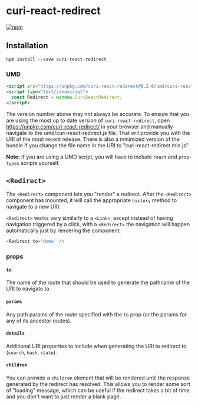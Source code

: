 # curi-react-redirect

[![npm][badge]][npm-link]

[badge]: https://img.shields.io/npm/v/curi-react-redirect.svg
[npm-link]: https://npmjs.com/package/curi-react-redirect

## Installation

```
npm install --save curi-react-redirect
```

### UMD

```html
<script src="https://unpkg.com/curi-react-redirect@0.2.0/umd/curi-react-redirect.js"></script>
<script type="text/javascript">
  const Redirect = window.CuriReactRedirect;
</script>
```

The version number above may not always be accurate. To ensure that you are using the most
up to date version of `curi-react-redirect`, open https://unpkg.com/curi-react-redirect/ in your
browser and manually navigate to the umd/curi-react-redirect.js file. That will provide you
with the URI of the most recent release. There is also a minimized version of the bundle
if you change the file name in the URI to "curi-react-redirect.min.js"

**Note:** If you are using a UMD script, you will have to include `react` and `prop-types` scripts yourself.

## `<Redirect>`

The `<Redirect>` component lets you "render" a redirect. After the `<Redirect>` component has mounted, it will call the appropriate `history` method to navigate to a new URI.

`<Redirect>` works very similarly to a `<Link>`, except instead of having navigation triggered by a click, with a `<Redirect>` the navigation will happen automatically just by rendering the component.

```js
<Redirect to='Home' />
```

### props

#### `to`

The name of the route that should be used to generate the pathname of the URI to navigate to.

#### `params`

Any path params of the route specified with the `to` prop (or the params for any of its ancestor routes).

#### `details`

Additional URI properties to include when generating the URI to redirect to (`search`, `hash`, `state`).

#### `children`

You can provide a `children` element that will be rendered until the response generated by the redirect has resolved. This allows you to render some sort of "loading" message, which can be useful if the redirect takes a bit of time and you don't want to just render a blank page.
